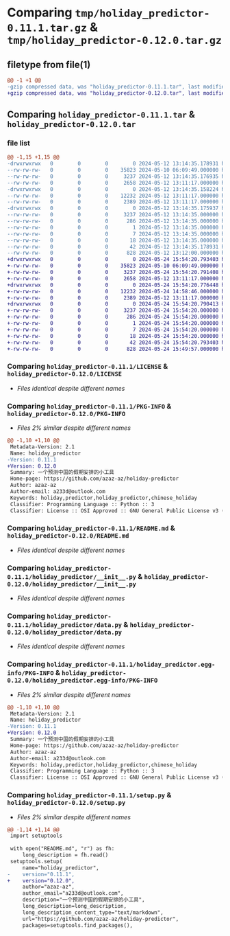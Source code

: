 # Comparing `tmp/holiday_predictor-0.11.1.tar.gz` & `tmp/holiday_predictor-0.12.0.tar.gz`

## filetype from file(1)

```diff
@@ -1 +1 @@
-gzip compressed data, was "holiday_predictor-0.11.1.tar", last modified: Sun May 12 13:14:35 2024, max compression
+gzip compressed data, was "holiday_predictor-0.12.0.tar", last modified: Fri May 24 15:54:20 2024, max compression
```

## Comparing `holiday_predictor-0.11.1.tar` & `holiday_predictor-0.12.0.tar`

### file list

```diff
@@ -1,15 +1,15 @@
-drwxrwxrwx   0        0        0        0 2024-05-12 13:14:35.178931 holiday_predictor-0.11.1/
--rw-rw-rw-   0        0        0    35823 2024-05-10 06:09:49.000000 holiday_predictor-0.11.1/LICENSE
--rw-rw-rw-   0        0        0     3237 2024-05-12 13:14:35.176935 holiday_predictor-0.11.1/PKG-INFO
--rw-rw-rw-   0        0        0     2658 2024-05-12 13:11:17.000000 holiday_predictor-0.11.1/README.md
-drwxrwxrwx   0        0        0        0 2024-05-12 13:14:35.158224 holiday_predictor-0.11.1/holiday_predictor/
--rw-rw-rw-   0        0        0    12232 2024-05-12 13:11:17.000000 holiday_predictor-0.11.1/holiday_predictor/__init__.py
--rw-rw-rw-   0        0        0     2389 2024-05-12 13:11:17.000000 holiday_predictor-0.11.1/holiday_predictor/data.py
-drwxrwxrwx   0        0        0        0 2024-05-12 13:14:35.175937 holiday_predictor-0.11.1/holiday_predictor.egg-info/
--rw-rw-rw-   0        0        0     3237 2024-05-12 13:14:35.000000 holiday_predictor-0.11.1/holiday_predictor.egg-info/PKG-INFO
--rw-rw-rw-   0        0        0      286 2024-05-12 13:14:35.000000 holiday_predictor-0.11.1/holiday_predictor.egg-info/SOURCES.txt
--rw-rw-rw-   0        0        0        1 2024-05-12 13:14:35.000000 holiday_predictor-0.11.1/holiday_predictor.egg-info/dependency_links.txt
--rw-rw-rw-   0        0        0        7 2024-05-12 13:14:35.000000 holiday_predictor-0.11.1/holiday_predictor.egg-info/requires.txt
--rw-rw-rw-   0        0        0       18 2024-05-12 13:14:35.000000 holiday_predictor-0.11.1/holiday_predictor.egg-info/top_level.txt
--rw-rw-rw-   0        0        0       42 2024-05-12 13:14:35.178931 holiday_predictor-0.11.1/setup.cfg
--rw-rw-rw-   0        0        0      828 2024-05-12 13:12:00.000000 holiday_predictor-0.11.1/setup.py
+drwxrwxrwx   0        0        0        0 2024-05-24 15:54:20.793403 holiday_predictor-0.12.0/
+-rw-rw-rw-   0        0        0    35823 2024-05-10 06:09:49.000000 holiday_predictor-0.12.0/LICENSE
+-rw-rw-rw-   0        0        0     3237 2024-05-24 15:54:20.791408 holiday_predictor-0.12.0/PKG-INFO
+-rw-rw-rw-   0        0        0     2658 2024-05-12 13:11:17.000000 holiday_predictor-0.12.0/README.md
+drwxrwxrwx   0        0        0        0 2024-05-24 15:54:20.776448 holiday_predictor-0.12.0/holiday_predictor/
+-rw-rw-rw-   0        0        0    12232 2024-05-24 14:58:46.000000 holiday_predictor-0.12.0/holiday_predictor/__init__.py
+-rw-rw-rw-   0        0        0     2389 2024-05-12 13:11:17.000000 holiday_predictor-0.12.0/holiday_predictor/data.py
+drwxrwxrwx   0        0        0        0 2024-05-24 15:54:20.790413 holiday_predictor-0.12.0/holiday_predictor.egg-info/
+-rw-rw-rw-   0        0        0     3237 2024-05-24 15:54:20.000000 holiday_predictor-0.12.0/holiday_predictor.egg-info/PKG-INFO
+-rw-rw-rw-   0        0        0      286 2024-05-24 15:54:20.000000 holiday_predictor-0.12.0/holiday_predictor.egg-info/SOURCES.txt
+-rw-rw-rw-   0        0        0        1 2024-05-24 15:54:20.000000 holiday_predictor-0.12.0/holiday_predictor.egg-info/dependency_links.txt
+-rw-rw-rw-   0        0        0        7 2024-05-24 15:54:20.000000 holiday_predictor-0.12.0/holiday_predictor.egg-info/requires.txt
+-rw-rw-rw-   0        0        0       18 2024-05-24 15:54:20.000000 holiday_predictor-0.12.0/holiday_predictor.egg-info/top_level.txt
+-rw-rw-rw-   0        0        0       42 2024-05-24 15:54:20.793403 holiday_predictor-0.12.0/setup.cfg
+-rw-rw-rw-   0        0        0      828 2024-05-24 15:49:57.000000 holiday_predictor-0.12.0/setup.py
```

### Comparing `holiday_predictor-0.11.1/LICENSE` & `holiday_predictor-0.12.0/LICENSE`

 * *Files identical despite different names*

### Comparing `holiday_predictor-0.11.1/PKG-INFO` & `holiday_predictor-0.12.0/PKG-INFO`

 * *Files 2% similar despite different names*

```diff
@@ -1,10 +1,10 @@
 Metadata-Version: 2.1
 Name: holiday_predictor
-Version: 0.11.1
+Version: 0.12.0
 Summary: 一个预测中国的假期安排的小工具
 Home-page: https://github.com/azaz-az/holiday-predictor
 Author: azaz-az
 Author-email: a233d@outlook.com
 Keywords: holiday,predictor,holiday_predictor,chinese_holiday
 Classifier: Programming Language :: Python :: 3
 Classifier: License :: OSI Approved :: GNU General Public License v3 (GPLv3)
```

### Comparing `holiday_predictor-0.11.1/README.md` & `holiday_predictor-0.12.0/README.md`

 * *Files identical despite different names*

### Comparing `holiday_predictor-0.11.1/holiday_predictor/__init__.py` & `holiday_predictor-0.12.0/holiday_predictor/__init__.py`

 * *Files identical despite different names*

### Comparing `holiday_predictor-0.11.1/holiday_predictor/data.py` & `holiday_predictor-0.12.0/holiday_predictor/data.py`

 * *Files identical despite different names*

### Comparing `holiday_predictor-0.11.1/holiday_predictor.egg-info/PKG-INFO` & `holiday_predictor-0.12.0/holiday_predictor.egg-info/PKG-INFO`

 * *Files 2% similar despite different names*

```diff
@@ -1,10 +1,10 @@
 Metadata-Version: 2.1
 Name: holiday_predictor
-Version: 0.11.1
+Version: 0.12.0
 Summary: 一个预测中国的假期安排的小工具
 Home-page: https://github.com/azaz-az/holiday-predictor
 Author: azaz-az
 Author-email: a233d@outlook.com
 Keywords: holiday,predictor,holiday_predictor,chinese_holiday
 Classifier: Programming Language :: Python :: 3
 Classifier: License :: OSI Approved :: GNU General Public License v3 (GPLv3)
```

### Comparing `holiday_predictor-0.11.1/setup.py` & `holiday_predictor-0.12.0/setup.py`

 * *Files 2% similar despite different names*

```diff
@@ -1,14 +1,14 @@
 import setuptools
 
 with open("README.md", "r") as fh:
     long_description = fh.read()
 setuptools.setup(
     name="holiday_predictor",
-    version="0.11.1",
+    version="0.12.0",
     author="azaz-az",
     author_email="a233d@outlook.com",
     description="一个预测中国的假期安排的小工具",
     long_description=long_description,
     long_description_content_type="text/markdown",
     url="https://github.com/azaz-az/holiday-predictor",
     packages=setuptools.find_packages(),
```

